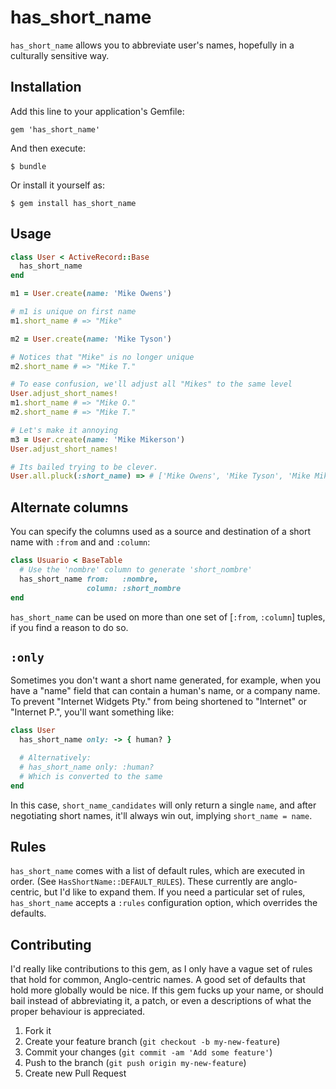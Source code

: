 # has\_short\_name

`has_short_name` allows you to abbreviate user's names, hopefully in a
culturally sensitive way.

## Installation

Add this line to your application's Gemfile:

    gem 'has_short_name'

And then execute:

    $ bundle

Or install it yourself as:

    $ gem install has_short_name

## Usage

```ruby
class User < ActiveRecord::Base
  has_short_name
end

m1 = User.create(name: 'Mike Owens')

# m1 is unique on first name
m1.short_name # => "Mike"

m2 = User.create(name: 'Mike Tyson')

# Notices that "Mike" is no longer unique
m2.short_name # => "Mike T."

# To ease confusion, we'll adjust all "Mikes" to the same level
User.adjust_short_names!
m1.short_name # => "Mike O."
m2.short_name # => "Mike T."

# Let's make it annoying
m3 = User.create(name: 'Mike Mikerson')
User.adjust_short_names!

# Its bailed trying to be clever.
User.all.pluck(:short_name) => # ['Mike Owens', 'Mike Tyson', 'Mike Mikerson']
```

## Alternate columns
You can specify the columns used as a source and destination of a short
name with `:from` and and `:column`:

```ruby
class Usuario < BaseTable
  # Use the 'nombre' column to generate 'short_nombre'
  has_short_name from:   :nombre,
                 column: :short_nombre
end
```

`has_short_name` can be used on more than one set of [`:from`, `:column`]
tuples, if you find a reason to do so.

## `:only`

Sometimes you don't want a short name generated, for example, when you have a
"name" field that can contain a human's name, or a company name.  To prevent
"Internet Widgets Pty." from being shortened to "Internet" or "Internet P.",
you'll want something like:

```ruby
class User
  has_short_name only: -> { human? }

  # Alternatively:
  # has_short_name only: :human?
  # Which is converted to the same
end
```

In this case, `short_name_candidates` will only return a single `name`, and
after negotiating short names, it'll always win out, implying
`short_name = name`.

## Rules

`has_short_name` comes with a list of default rules, which are executed in
order.  (See `HasShortName::DEFAULT_RULES`).  These currently are anglo-centric,
but I'd like to expand them.  If you need a particular set of rules,
`has_short_name` accepts a `:rules` configuration option, which overrides the
defaults.

## Contributing

I'd really like contributions to this gem, as I only have a vague set of rules that
hold for common, Anglo-centric names.  A good set of defaults that hold more globally
would be nice.  If this gem fucks up your name, or should bail instead of abbreviating
it, a patch, or even a descriptions of what the proper behaviour is appreciated.

1. Fork it
2. Create your feature branch (`git checkout -b my-new-feature`)
3. Commit your changes (`git commit -am 'Add some feature'`)
4. Push to the branch (`git push origin my-new-feature`)
5. Create new Pull Request
